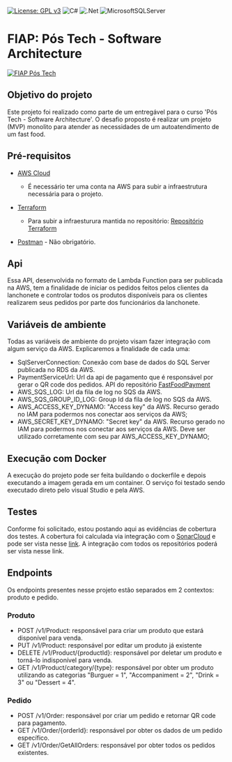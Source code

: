[![License: GPL v3](https://img.shields.io/badge/License-GPLv3-blue.svg)](https://www.gnu.org/licenses/gpl-3.0)
![C#](https://img.shields.io/badge/c%23-%23239120.svg?style=for-the-badge&logo=c-sharp&logoColor=white)
![.Net](https://img.shields.io/badge/.NET-5C2D91?style=for-the-badge&logo=.net&logoColor=white)
![MicrosoftSQLServer](https://img.shields.io/badge/Microsoft%20SQL%20Server-CC2927?style=for-the-badge&logo=microsoft%20sql%20server&logoColor=white)

# FIAP: Pós Tech - Software Architecture

[![FIAP Pós Tech](https://postech.fiap.com.br/imgs/imgshare.png)](https://postech.fiap.com.br/?gad_source=1&gclid=Cj0KCQjwhfipBhCqARIsAH9msbmkyFZTmYIBomPCo-sGkBPLiiZYAkvTmM1Kx-QjwmYs3_NhyPKvP44aAtdZEALw_wcB)

## Objetivo do projeto
Este projeto foi realizado como parte de um entregável para o curso 'Pós Tech - Software Architecture'.
O desafio proposto é realizar um projeto (MVP) monolito para atender as necessidades de um autoatendimento de um fast food.



## Pré-requisitos
* [AWS Cloud](https://aws.amazon.com/)							
	* É necessário ter uma conta na AWS para subir a infraestrutura necessária para o projeto.
* [Terraform](https://www.terraform.io/)
	* Para subir a infraesturura mantida no repositório: [Repositório Terraform](https://github.com/TechChallengeFernandoMelim/FastFoodInfra)

* [Postman](https://www.postman.com/downloads/) - Não obrigatório.

## Api

Essa API, desenvolvida no formato de Lambda Function para ser publicada na AWS, tem a finalidade de iniciar os pedidos feitos pelos clientes da lanchonete e controlar todos os produtos disponíveis para os clientes realizarem seus pedidos por parte dos funcionários da lanchonete.

## Variáveis de ambiente
Todas as variáveis de ambiente do projeto visam fazer integração com algum serviço da AWS. Explicaremos a finalidade de cada uma:

- SqlServerConnection: Conexão com base de dados do SQL Server publicada no RDS da AWS.
- PaymentServiceUrl: Url da api de pagamento que é responsável por gerar o QR code dos pedidos. API do repositório [FastFoodPayment](https://github.com/TechChallengeFernandoMelim/FastFoodPayment)
- AWS_SQS_LOG: Url da fila de log no SQS da AWS.
- AWS_SQS_GROUP_ID_LOG: Group Id da fila de log no SQS da AWS.
- AWS_ACCESS_KEY_DYNAMO: "Access key" da AWS. Recurso gerado no IAM para podermos nos conectar aos serviços da AWS;
- AWS_SECRET_KEY_DYNAMO: "Secret key" da AWS. Recurso gerado no IAM para podermos nos conectar aos serviços da AWS. Deve ser utilizado corretamente com seu par AWS_ACCESS_KEY_DYNAMO;

## Execução com Docker

A execução do projeto pode ser feita buildando o dockerfile e depois executando a imagem gerada em um container. O serviço foi testado sendo executado direto pelo visual Studio e pela AWS.


## Testes

Conforme foi solicitado, estou postando aqui as evidências de cobertura dos testes. A cobertura foi calculada via integração com o [SonarCloud](https://sonarcloud.io/) e pode ser vista nesse [link](https://sonarcloud.io/organizations/techchallengefernandomelim/projects). A integração com todos os repositórios poderá ser vista nesse link.

## Endpoints

Os endpoints presentes nesse projeto estão separados em 2 contextos: produto e pedido.

### Produto

- POST /v1/Product: responsável para criar um produto que estará disponível para venda.
- PUT /v1/Product: responsável por editar um produto já existente
- DELETE /v1/Product/{productId}: responsável por deletar um produto e torná-lo indisponível para venda. 
- GET /v1/Product/category/{type}: responsável por obter um produto utilizando as categorias "Burguer = 1", "Accompaniment = 2", "Drink = 3" ou "Dessert = 4".

### Pedido

- POST /v1/Order: responsável por criar um pedido e retornar QR code para pagamento.
- GET /v1/Order/{orderId}: responsável por obter os dados de um pedido específico.
- GET /v1/Order/GetAllOrders: responsável por obter todos os pedidos existentes.

